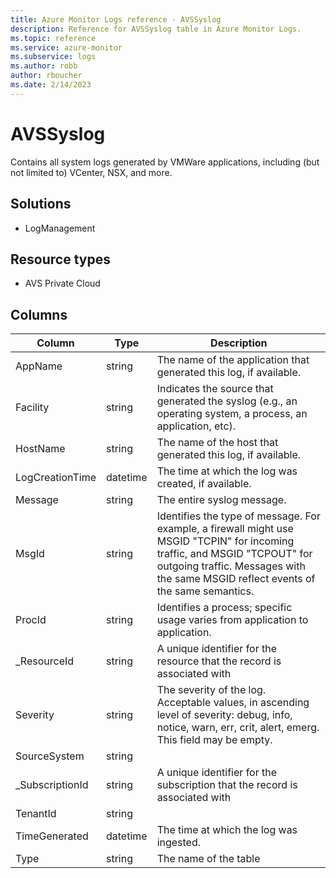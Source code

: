 ```yaml
---
title: Azure Monitor Logs reference - AVSSyslog
description: Reference for AVSSyslog table in Azure Monitor Logs.
ms.topic: reference
ms.service: azure-monitor
ms.subservice: logs
ms.author: robb
author: rboucher
ms.date: 2/14/2023
---
```


# AVSSyslog

 Contains all system logs generated by VMWare applications, including (but not limited to) VCenter, NSX, and more.

## Solutions

- LogManagement
## Resource types

- AVS Private Cloud




## Columns

| Column | Type | Description |
| --- | --- | --- |
| AppName | string | The name of the application that generated this log, if available. |
| Facility | string | Indicates the source that generated the syslog (e.g., an operating system, a process, an application, etc). |
| HostName | string | The name of the host that generated this log, if available. |
| LogCreationTime | datetime | The time at which the log was created, if available. |
| Message | string | The entire syslog message. |
| MsgId | string | Identifies the type of message. For example, a firewall might use MSGID "TCPIN" for incoming traffic, and MSGID "TCPOUT" for outgoing traffic. Messages with the same MSGID reflect events of the same semantics. |
| ProcId | string | Identifies a process; specific usage varies from application to application. |
| _ResourceId | string | A unique identifier for the resource that the record is associated with |
| Severity | string | The severity of the log. Acceptable values, in ascending level of severity: debug, info, notice, warn, err, crit, alert, emerg. This field may be empty. |
| SourceSystem | string |  |
| _SubscriptionId | string | A unique identifier for the subscription that the record is associated with |
| TenantId | string |  |
| TimeGenerated | datetime | The time at which the log was ingested. |
| Type | string | The name of the table |
